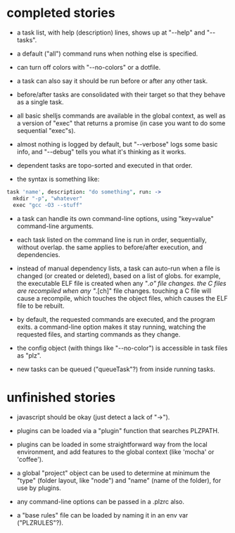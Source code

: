 # completed stories

- a task list, with help (description) lines, shows up at "--help" and
  "--tasks".

- a default ("all") command runs when nothing else is specified.

- can turn off colors with "--no-colors" or a dotfile.

- a task can also say it should be run before or after any other task.

- before/after tasks are consolidated with their target so that they behave
  as a single task.

- all basic shelljs commands are available in the global context, as well as
  a version of "exec" that returns a promise (in case you want to do some
  sequential "exec"s).

- almost nothing is logged by default, but "--verbose" logs some basic info,
  and "--debug" tells you what it's thinking as it works.

- dependent tasks are topo-sorted and executed in that order.

- the syntax is something like:

```coffeescript
task 'name', description: "do something", run: ->
  mkdir "-p", "whatever"
  exec "gcc -O3 --stuff"
```

- a task can handle its own command-line options, using "key=value"
  command-line arguments.

- each task listed on the command line is run in order, sequentially, without
  overlap. the same applies to before/after execution, and dependencies.

- instead of manual dependency lists, a task can auto-run when a file is
  changed (or created or deleted), based on a list of globs. for example,
  the executable ELF file is created when any "*.o" file changes. the C
  files are recompiled when any "*.[ch]" file changes. touching a C file
  will cause a recompile, which touches the object files, which causes the
  ELF file to be rebuilt.

- by default, the requested commands are executed, and the program exits.
  a command-line option makes it stay running, watching the requested files,
  and starting commands as they change.

- the config object (with things like "--no-color") is accessible in task
  files as "plz".

- new tasks can be queued ("queueTask"?) from inside running tasks.


# unfinished stories

- javascript should be okay (just detect a lack of "->").

- plugins can be loaded via a "plugin" function that searches PLZPATH.

- plugins can be loaded in some straightforward way from the local
  environment, and add features to the global context (like 'mocha' or
  'coffee').

- a global "project" object can be used to determine at minimum the "type"
  (folder layout, like "node") and "name" (name of the folder), for use by
  plugins.

- any command-line options can be passed in a .plzrc also.

- a "base rules" file can be loaded by naming it in an env var ("PLZRULES"?).

